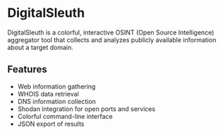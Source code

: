 # DigitalSleuth

DigitalSleuth is a colorful, interactive OSINT (Open Source Intelligence) aggregator tool that collects and analyzes publicly available information about a target domain.

## Features

- Web information gathering
- WHOIS data retrieval
- DNS information collection
- Shodan integration for open ports and services
- Colorful command-line interface
- JSON export of results
